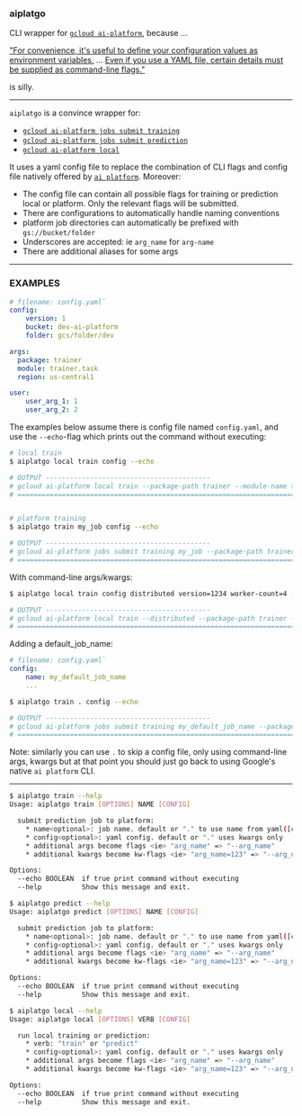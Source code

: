 ### aiplatgo

CLI wrapper for [`gcloud ai-platform`](https://cloud.google.com/sdk/gcloud/reference/ai-platform), because ...

["For convenience, it's useful to define your configuration values as environment variables.](https://cloud.google.com/ai-platform/training/docs/packaging-trainer#using_gcloud_to_package_and_upload_your_application_recommended) ... [Even if you use a YAML file, certain details must be supplied as command-line flags."](https://cloud.google.com/ai-platform/training/docs/training-jobs#formatting-your-configuration-parameters)

is silly.

--- 

`aiplatgo` is a convince wrapper for:

- [`gcloud ai-platform jobs submit training`](#train)
- [`gcloud ai-platform jobs submit prediction`](#pred)
- [`gcloud ai-platform local`](#local)

It uses a yaml config file to replace the combination of CLI flags and config file natively offered by [`ai platform`](https://cloud.google.com/sdk/gcloud/reference/ai-platform/). Moreover:

- The config file can contain all possible flags for training or prediction local or platform. Only the relevant flags will be submitted.
- There are configurations to automatically handle naming conventions
- platform job directories can automatically be prefixed with `gs://bucket/folder`
- Underscores are accepted: ie `arg_name` for `arg-name`
- There are additional aliases for some args

---

### EXAMPLES
```yaml
# filename: config.yaml`
config:
    version: 1
    bucket: dev-ai-platform
    folder: gcs/folder/dev

args:
  package: trainer
  module: trainer.task
  region: us-central1

user:
    user_arg_1: 1
    user_arg_2: 2
```

The examples below assume there is config file named `config.yaml`, and use the `--echo`-flag which prints out the command without executing:

```bash
# local train
$ aiplatgo local train config --echo

# OUTPUT -----------------------------------------
# gcloud ai-platform local train --package-path trainer --module-name trainer.task --user_arg_1 1 --user_arg_2 2 --job-dir v1/output
# =============================================================================


# platform training
$ aiplatgo train my_job config --echo

# OUTPUT -----------------------------------------
# gcloud ai-platform jobs submit training my_job --package-path trainer --module-name trainer.task --region us-central1 --user_arg_1 1 --user_arg_2 2 --job-dir gs://dev-ai-platform/gcs/folder/dev/my_job/v1/output --staging-bucket gs://dev-ai-platform/gcs/folder/dev/my_job/v1/staging
# =============================================================================
```

With command-line args/kwargs:

```bash
$ aiplatgo local train config distributed version=1234 worker-count=4 --echo

# OUTPUT -----------------------------------------
# gcloud ai-platform local train --distributed --package-path trainer --module-name trainer.task --worker-count 4 --user_arg_1 1 --user_arg_2 2 --job-dir v1/output
# =============================================================================
```

Adding a default_job_name:


```yaml
# filename: config.yaml`
config:
    name: my_default_job_name
    ...
```

```bash
$ aiplatgo train . config --echo

# OUTPUT -----------------------------------------
# gcloud ai-platform jobs submit training my_default_job_name --package-path trainer --module-name trainer.task --region us-central1 --user_arg_1 1 --user_arg_2 2 --job-dir gs://dev-ai-platform/gcs/folder/dev/my_default_job_name/v1/output --staging-bucket gs://dev-ai-platform/gcs/folder/dev/my_default_job_name/v1/staging
# =============================================================================
```

Note: similarly you can use `.` to skip a config file, only using command-line args, kwargs but at that point you should just go back to using Google's native `ai platform` CLI.

---

<a name='train'>

```bash
$ aiplatgo train --help
Usage: aiplatgo train [OPTIONS] NAME [CONFIG]

  submit prediction job to platform:  
    * name<optional>: job name. default or "." to use name from yaml([config][name])  
    * config<optional>: yaml config. default or "." uses kwargs only
    * additional args become flags <ie> "arg_name" => "--arg_name"
    * additional kwargs become kw-flags <ie> "arg_name=123" => "--arg_name 123"

Options:
  --echo BOOLEAN  if true print command without executing
  --help          Show this message and exit.
```

<a name='pred'>

```bash
$ aiplatgo predict --help
Usage: aiplatgo predict [OPTIONS] NAME [CONFIG]

  submit prediction job to platform:  
    * name<optional>: job name. default or "." to use name from yaml([config][name])  
    * config<optional>: yaml config. default or "." uses kwargs only
    * additional args become flags <ie> "arg_name" => "--arg_name"
    * additional kwargs become kw-flags <ie> "arg_name=123" => "--arg_name 123"

Options:
  --echo BOOLEAN  if true print command without executing
  --help          Show this message and exit.
```

<a name='local'>

```bash
$ aiplatgo local --help
Usage: aiplatgo local [OPTIONS] VERB [CONFIG]

  run local training or prediction:  
    * verb: "train" or "predict"  
    * config<optional>: yaml config. default or "." uses kwargs only
    * additional args become flags <ie> "arg_name" => "--arg_name"
    * additional kwargs become kw-flags <ie> "arg_name=123" => "--arg_name 123"

Options:
  --echo BOOLEAN  if true print command without executing
  --help          Show this message and exit.
```
